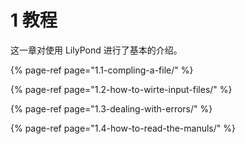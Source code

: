# 1 教程

这一章对使用 LilyPond 进行了基本的介绍。

{% page-ref page="1.1-compling-a-file/" %}

{% page-ref page="1.2-how-to-wirte-input-files/" %}

{% page-ref page="1.3-dealing-with-errors/" %}

{% page-ref page="1.4-how-to-read-the-manuls/" %}

